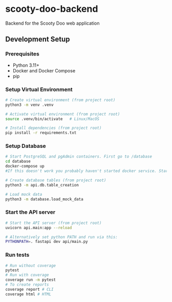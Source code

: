 # scooty-doo-backend
Backend for the Scooty Doo web application

## Development Setup

### Prerequisites
- Python 3.11+
- Docker and Docker Compose
- pip

### Setup Virtual Environment
```bash
# Create virtual environment (from project root)
python3 -m venv .venv

# Activate virtual environment (from project root)
source .venv/bin/activate   # Linux/MacOS

# Install dependencies (from project root)
pip install -r requirements.txt
```

### Setup Database
```bash
# Start PostgreSQL and pgAdmin containers. First go to /database
cd database
docker-compose up
#If this doesn't work you probably haven't started docker service. Start it and try again.

# Create database tables (from project root)
python3 -m api.db.table_creation

# Load mock data
python3 -m database.load_mock_data

```

### Start the API server
```bash
# Start the API server (from project root)
uvicorn api.main:app --reload

# Alternatively set python PATH and run via this:
PYTHONPATH=. fastapi dev api/main.py
```

### Run tests
```bash
# Run without coverage
pytest
# Run with coverage
coverage run -m pytest
# To create reports
coverage report # CLI
coverage html # HTML
```